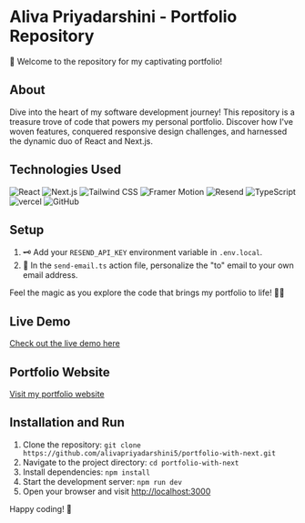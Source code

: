 # Aliva Priyadarshini - Portfolio Repository

🚀 Welcome to the repository for my captivating portfolio!

## About

Dive into the heart of my software development journey! This repository is a treasure trove of code that powers my personal portfolio. Discover how I've woven features, conquered responsive design challenges, and harnessed the dynamic duo of React and Next.js.

## Technologies Used

![React](https://img.shields.io/badge/Frontend-React-61DAFB?style=flat&logo=react&logoColor=white)
![Next.js](https://img.shields.io/badge/Frontend-Next.js-000000?style=flat&logo=next.js&logoColor=white)
![Tailwind CSS](https://img.shields.io/badge/Styling-Tailwind_CSS-38B2AC?style=flat&logo=tailwind-css&logoColor=white)
![Framer Motion](https://img.shields.io/badge/Animation-Framer_Motion-000000?style=flat&logo=framer-motion&logoColor=white)
![Resend](https://img.shields.io/badge/Backend-Resend-3178C6?style=flat&logo=resend&logoColor=white)
![TypeScript](https://img.shields.io/badge/Backend-TypeScript-3178C6?style=flat&logo=typescript&logoColor=white)
![vercel](https://img.shields.io/badge/Deployment-vercel-000000?style=flat&logo=vercel&logoColor=white)
![GitHub](https://img.shields.io/badge/GitHub-100000?style=flat&logo=github&logoColor=white)

## Setup

1. 🗝️ Add your `RESEND_API_KEY` environment variable in `.env.local`.
2. 📧 In the `send-email.ts` action file, personalize the "to" email to your own email address.

Feel the magic as you explore the code that brings my portfolio to life! 🌟✨

## Live Demo

[Check out the live demo here](https://alivapriyadarshini.vercel.app/)

## Portfolio Website

[Visit my portfolio website](https://alivapriyadarshini.vercel.app/)

## Installation and Run

1. Clone the repository: `git clone https://github.com/alivapriyadarshini5/portfolio-with-next.git`
2. Navigate to the project directory: `cd portfolio-with-next`
3. Install dependencies: `npm install`
4. Start the development server: `npm run dev`
5. Open your browser and visit [http://localhost:3000](http://localhost:3000)

Happy coding! 🚀

